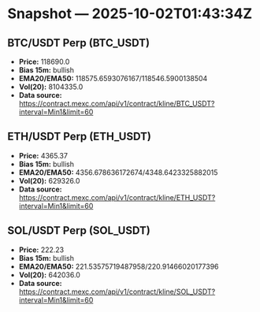 # Snapshot — 2025-10-02T01:43:34Z

## BTC/USDT Perp (BTC_USDT)
- **Price:** 118690.0
- **Bias 15m:** bullish
- **EMA20/EMA50:** 118575.6593076167/118546.5900138504
- **Vol(20):** 8104335.0
- **Data source:** https://contract.mexc.com/api/v1/contract/kline/BTC_USDT?interval=Min1&limit=60

## ETH/USDT Perp (ETH_USDT)
- **Price:** 4365.37
- **Bias 15m:** bullish
- **EMA20/EMA50:** 4356.678636172674/4348.6423325882015
- **Vol(20):** 629326.0
- **Data source:** https://contract.mexc.com/api/v1/contract/kline/ETH_USDT?interval=Min1&limit=60

## SOL/USDT Perp (SOL_USDT)
- **Price:** 222.23
- **Bias 15m:** bullish
- **EMA20/EMA50:** 221.53575719487958/220.91466020177396
- **Vol(20):** 642036.0
- **Data source:** https://contract.mexc.com/api/v1/contract/kline/SOL_USDT?interval=Min1&limit=60
